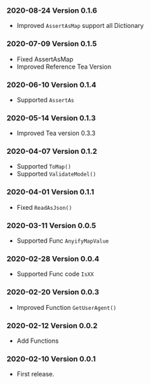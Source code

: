 ### 2020-08-24 Version 0.1.6
* Improved `AssertAsMap` support all Dictionary

### 2020-07-09 Version 0.1.5
* Fixed AssertAsMap
* Improved Reference Tea Version

### 2020-06-10 Version 0.1.4
* Supported `AssertAs`

### 2020-05-14 Version 0.1.3
* Improved Tea version 0.3.3

### 2020-04-07 Version 0.1.2
* Supported `ToMap()`
* Supported `ValidateModel()`

### 2020-04-01 Version 0.1.1
* Fixed `ReadAsJson()`

### 2020-03-11 Version 0.0.5
* Supported Func `AnyifyMapValue`

### 2020-02-28 Version 0.0.4
* Supported Func code `IsXX`

### 2020-02-20 Version 0.0.3
* Improved Function `GetUserAgent()`

### 2020-02-12 Version 0.0.2
* Add Functions

### 2020-02-10 Version 0.0.1
* First release.
